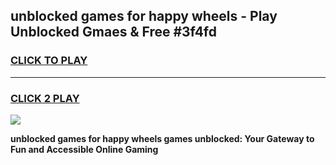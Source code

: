
## unblocked games for happy wheels - Play Unblocked Gmaes & Free #3f4fd
<h3>
<a href="https://news.freeplayer.one?title=unblocked_games_for_happy_wheels&ref=03M">CLICK TO PLAY</a></h3>
<hr>

<h3>
<a href="https://news.freeplayer.one?title=unblocked_games_for_happy_wheels&ref=03M">CLICK 2 PLAY</a>
  
</h3>

<a href="https://news.freeplayer.one?title=unblocked_games_for_happy_wheels&ref=03M"><img src="https://clearcache.store/games.png"></a>


**unblocked games for happy wheels games unblocked: Your Gateway to Fun and Accessible Online Gaming**
